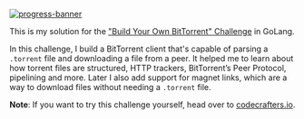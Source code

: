 [![progress-banner](https://backend.codecrafters.io/progress/bittorrent/579eb854-a9af-4209-865d-2d23309119c4)](https://app.codecrafters.io/users/codecrafters-bot?r=2qF)

This is my solution for the ["Build Your Own BitTorrent" Challenge](https://app.codecrafters.io/courses/bittorrent/overview) in GoLang.

In this challenge, I build a BitTorrent client that's capable of parsing a `.torrent` file and downloading a file from a peer. It helped me to learn about how torrent files are structured, HTTP trackers, BitTorrent’s Peer Protocol, pipelining and more. Later I also add support for magnet links, which are a way to download files without needing a `.torrent` file.

**Note**: If you want to try this challenge yourself, head over to [codecrafters.io](https://codecrafters.io).

